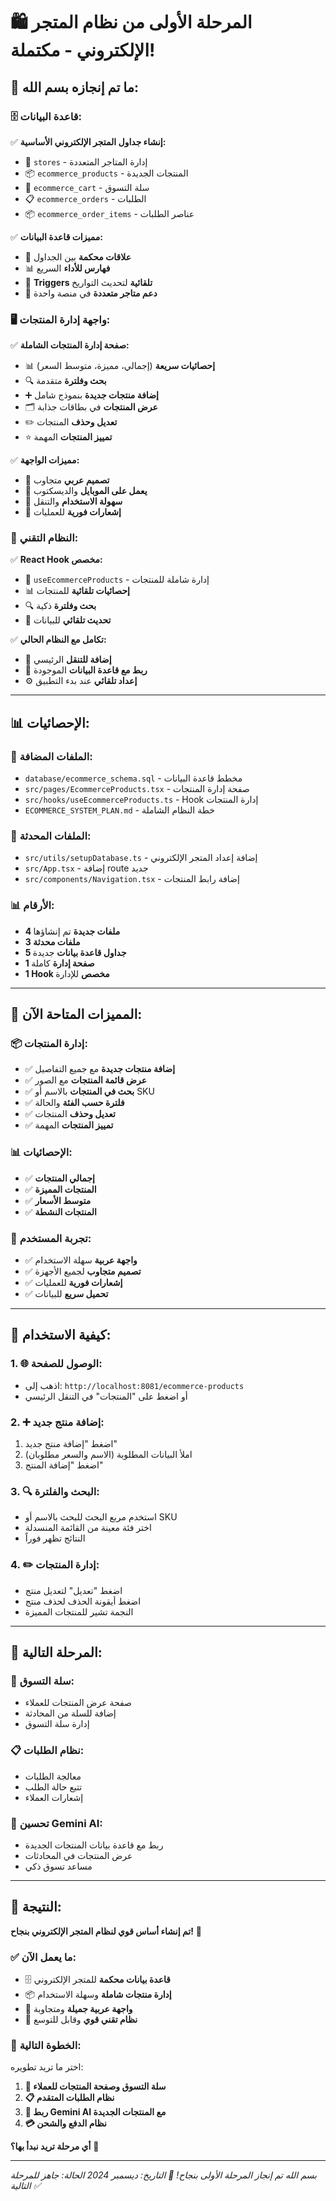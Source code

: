 # 🛍️ المرحلة الأولى من نظام المتجر الإلكتروني - مكتملة!

## 🎯 **ما تم إنجازه بسم الله:**

### **🗄️ قاعدة البيانات:**
✅ **إنشاء جداول المتجر الإلكتروني الأساسية:**
- 🏪 `stores` - إدارة المتاجر المتعددة
- 📦 `ecommerce_products` - المنتجات الجديدة
- 🛒 `ecommerce_cart` - سلة التسوق
- 📋 `ecommerce_orders` - الطلبات
- 📦 `ecommerce_order_items` - عناصر الطلبات

✅ **مميزات قاعدة البيانات:**
- 🔗 **علاقات محكمة** بين الجداول
- 📊 **فهارس للأداء** السريع
- 🔄 **Triggers تلقائية** لتحديث التواريخ
- 🏪 **دعم متاجر متعددة** في منصة واحدة

### **🖥️ واجهة إدارة المنتجات:**
✅ **صفحة إدارة المنتجات الشاملة:**
- 📊 **إحصائيات سريعة** (إجمالي، مميزة، متوسط السعر)
- 🔍 **بحث وفلترة** متقدمة
- ➕ **إضافة منتجات جديدة** بنموذج شامل
- 🗂️ **عرض المنتجات** في بطاقات جذابة
- ✏️ **تعديل وحذف** المنتجات
- ⭐ **تمييز المنتجات** المهمة

✅ **مميزات الواجهة:**
- 🎨 **تصميم عربي** متجاوب
- 📱 **يعمل على الموبايل** والديسكتوب
- 🎯 **سهولة الاستخدام** والتنقل
- 🔔 **إشعارات فورية** للعمليات

### **🔧 النظام التقني:**
✅ **React Hook مخصص:**
- 🎣 `useEcommerceProducts` - إدارة شاملة للمنتجات
- 📊 **إحصائيات تلقائية** للمنتجات
- 🔍 **بحث وفلترة** ذكية
- 🔄 **تحديث تلقائي** للبيانات

✅ **تكامل مع النظام الحالي:**
- 🧭 **إضافة للتنقل** الرئيسي
- 🔗 **ربط مع قاعدة البيانات** الموجودة
- ⚙️ **إعداد تلقائي** عند بدء التطبيق

---

## 📊 **الإحصائيات:**

### **📁 الملفات المضافة:**
- `database/ecommerce_schema.sql` - مخطط قاعدة البيانات
- `src/pages/EcommerceProducts.tsx` - صفحة إدارة المنتجات
- `src/hooks/useEcommerceProducts.ts` - Hook إدارة المنتجات
- `ECOMMERCE_SYSTEM_PLAN.md` - خطة النظام الشاملة

### **📝 الملفات المحدثة:**
- `src/utils/setupDatabase.ts` - إضافة إعداد المتجر الإلكتروني
- `src/App.tsx` - إضافة route جديد
- `src/components/Navigation.tsx` - إضافة رابط المنتجات

### **📊 الأرقام:**
- **4 ملفات جديدة** تم إنشاؤها
- **3 ملفات محدثة** 
- **5 جداول قاعدة بيانات** جديدة
- **1 صفحة إدارة** كاملة
- **1 Hook مخصص** للإدارة

---

## 🎯 **المميزات المتاحة الآن:**

### **📦 إدارة المنتجات:**
- ✅ **إضافة منتجات جديدة** مع جميع التفاصيل
- ✅ **عرض قائمة المنتجات** مع الصور
- ✅ **بحث في المنتجات** بالاسم أو SKU
- ✅ **فلترة حسب الفئة** والحالة
- ✅ **تعديل وحذف** المنتجات
- ✅ **تمييز المنتجات** المهمة

### **📊 الإحصائيات:**
- ✅ **إجمالي المنتجات**
- ✅ **المنتجات المميزة**
- ✅ **متوسط الأسعار**
- ✅ **المنتجات النشطة**

### **🎨 تجربة المستخدم:**
- ✅ **واجهة عربية** سهلة الاستخدام
- ✅ **تصميم متجاوب** لجميع الأجهزة
- ✅ **إشعارات فورية** للعمليات
- ✅ **تحميل سريع** للبيانات

---

## 🚀 **كيفية الاستخدام:**

### **1. 🌐 الوصول للصفحة:**
- اذهب إلى: `http://localhost:8081/ecommerce-products`
- أو اضغط على "المنتجات" في التنقل الرئيسي

### **2. ➕ إضافة منتج جديد:**
1. اضغط "إضافة منتج جديد"
2. املأ البيانات المطلوبة (الاسم والسعر مطلوبان)
3. اضغط "إضافة المنتج"

### **3. 🔍 البحث والفلترة:**
- استخدم مربع البحث للبحث بالاسم أو SKU
- اختر فئة معينة من القائمة المنسدلة
- النتائج تظهر فوراً

### **4. ✏️ إدارة المنتجات:**
- اضغط "تعديل" لتعديل منتج
- اضغط أيقونة الحذف لحذف منتج
- النجمة تشير للمنتجات المميزة

---

## 🎯 **المرحلة التالية:**

### **🛒 سلة التسوق:**
- صفحة عرض المنتجات للعملاء
- إضافة للسلة من المحادثة
- إدارة سلة التسوق

### **📋 نظام الطلبات:**
- معالجة الطلبات
- تتبع حالة الطلب
- إشعارات العملاء

### **🤖 تحسين Gemini AI:**
- ربط مع قاعدة بيانات المنتجات الجديدة
- عرض المنتجات في المحادثات
- مساعد تسوق ذكي

---

## 🎉 **النتيجة:**

**تم إنشاء أساس قوي لنظام المتجر الإلكتروني بنجاح!** 🚀

### **✅ ما يعمل الآن:**
- 🗄️ **قاعدة بيانات محكمة** للمتجر الإلكتروني
- 📦 **إدارة منتجات شاملة** وسهلة الاستخدام
- 🎨 **واجهة عربية جميلة** ومتجاوبة
- 🔧 **نظام تقني قوي** وقابل للتوسع

### **🎯 الخطوة التالية:**
اختر ما تريد تطويره:
1. **🛒 سلة التسوق وصفحة المنتجات للعملاء**
2. **📋 نظام الطلبات المتقدم**
3. **🤖 ربط Gemini AI مع المنتجات الجديدة**
4. **💳 نظام الدفع والشحن**

**أي مرحلة تريد نبدأ بها؟** 🎯

---

*بسم الله تم إنجاز المرحلة الأولى بنجاح! 🎉*
*التاريخ: ديسمبر 2024*
*الحالة: جاهز للمرحلة التالية ✅*
